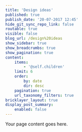 ```yaml
---
title: 'Design ideas'
published: true
publish_date: '20-07-2017 12:45'
hide_git_sync_repo_link: false
routable: true
visible: false
blog_url: /design%20ideas
show_sidebar: true
show_breadcrumbs: true
show_pagination: true
content:
    items:
        - '@self.children'
    limit: 6
    order:
        by: date
        dir: desc
    pagination: true
    url_taxonomy_filters: true
bricklayer_layout: true
display_post_summary:
    enabled: false
---
```


Your page content goes here.
